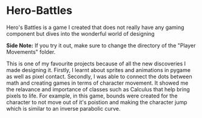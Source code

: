# Hero-Battles
Hero's Battles is a game I created that does not really have any gaming component but dives into the wonderful world of designing

**Side Note:** If you try it out, make sure to change the directory of the "Player Movements" folder.

This is one of my favourite projects because of all the new discoveries I made designing it. Firstly, I learnt about sprites and animations in pygame as well as pixel contact. Secondly, I was able to connect the dots between math and creating games in terms of character movement. It showed me the relavance and importance of classes such as Calculus that help bring pixels to life. For example, in this game, bounds were created for the character to not move out of it's poistion and making the character jump which is similar to an inverse parabolic curve.
